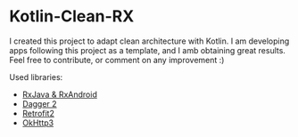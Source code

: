 # Kotlin-Clean-RX

I created this project to adapt clean architecture with Kotlin. I am developing apps following this project as a template, and I amb obtaining great results. Feel free to contribute, or comment on any improvement :)

Used libraries:
* [RxJava & RxAndroid][1]
* [Dagger 2][2]
* [Retrofit2][3]
* [OkHttp3][4]

[1]: https://github.com/ReactiveX/RxAndroid
[2]: https://github.com/google/dagger
[3]: http://square.github.io/retrofit/
[4]: https://github.com/square/okhttp




